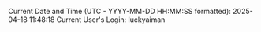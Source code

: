 Current Date and Time (UTC - YYYY-MM-DD HH:MM:SS formatted): 2025-04-18 11:48:18
Current User's Login: luckyaiman

